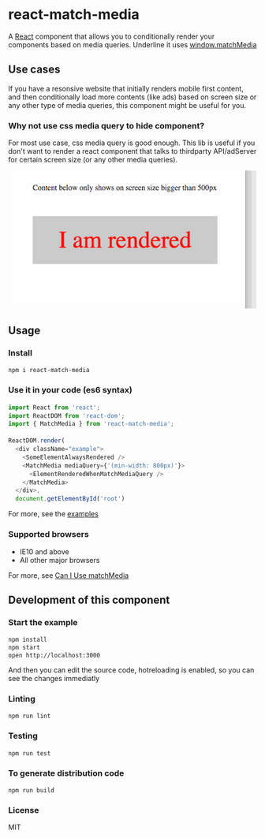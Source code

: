 react-match-media
=====================

A [React](https://github.com/facebook/react) component that allows you to conditionally render your components based on media queries. 
Underline it uses [window.matchMedia](https://developer.mozilla.org/en/docs/Web/API/Window/matchMedia)

## Use cases
If you have a resonsive website that initially renders mobile first content, and then conditionally load more contents (like ads) based on screen size or any other type of media queries, this component might be useful for you.

### Why not use css media query to hide component?
For most use case, css media query is good enough. This lib is useful if you don't want to render a react component that talks to thirdparty API/adServer for certain screen size (or any other media queries).

![alt tag](./match-media.gif)

## Usage
### Install
```
npm i react-match-media
```

### Use it in your code (es6 syntax)
```javascript
import React from 'react';
import ReactDOM from 'react-dom';
import { MatchMedia } from 'react-match-media';

ReactDOM.render(
  <div className="example">
    <SomeElementAlwaysRendered />
    <MatchMedia mediaQuery={'(min-width: 800px)'}>
      <ElementRenderedWhenMatchMediaQuery />
    </MatchMedia>
  </div>,
  document.getElementById('root')

```
For more, see the [examples](./examples)

### Supported browsers
  - IE10 and above
  - All other major browsers

For more, see [Can I Use matchMedia](http://caniuse.com/#search=matchMedia)

## Development of this component

### Start the example

```
npm install
npm start
open http://localhost:3000
```
And then you can edit the source code, hotreloading is enabled, so you can see the changes immediatly

### Linting

```
npm run lint
```

### Testing

```
npm run test 
```

### To generate distribution code

```
npm run build
```

### License
MIT

